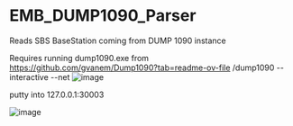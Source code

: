 # EMB_DUMP1090_Parser
Reads SBS BaseStation coming from DUMP 1090 instance

Requires running dump1090.exe from https://github.com/gvanem/Dump1090?tab=readme-ov-file
/dump1090 --interactive --net
![image](https://github.com/user-attachments/assets/6991a283-f750-43fe-827f-5b241b68bbe4)

putty into 127.0.0.1:30003

![image](https://github.com/user-attachments/assets/8f768ec3-d429-4f42-94a1-52d2ce411292)








